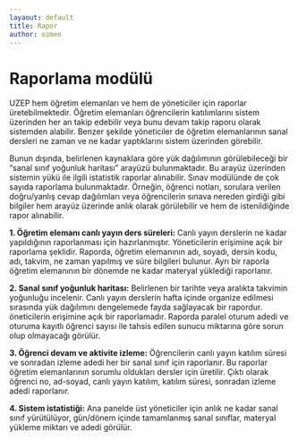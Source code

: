```yaml
---
layaout: default
title: Rapor
author: ozmen
---
```

# Raporlama modülü

UZEP hem öğretim elemanları ve hem de yöneticiler için raporlar üretebilmektedir. Öğretim elemanları öğrencilerin katılımlarını sistem üzerinden her an takip edebilir veya bunu devam takip raporu olarak sistemden alabilir. Benzer şekilde yöneticiler de öğretim elemanlarının sanal dersleri ne zaman ve ne kadar yaptıklarını sistem üzerinden görebilir.

Bunun dışında, belirlenen kaynaklara göre yük dağılımının görülebileceği bir “sanal sınıf yoğunluk haritası” arayüzü bulunmaktadır. Bu arayüz üzerinden sistemin yükü ile ilgili istatistik raporlar alınabilir. Sınav modülünde de çok sayıda raporlama bulunmaktadır. Örneğin, öğrenci notları, sorulara verilen doğru/yanlış cevap dağılımları veya öğrencilerin sınava nereden girdiği gibi bilgiler hem arayüz üzerinde anlık olarak görülebilir ve hem de istenildiğinde rapor alınabilir.

**1. Öğretim elemanı canlı yayın ders süreleri:** Canlı yayın derslerin ne kadar yapıldığının raporlanması için hazırlanmıştır. Yöneticilerin erişimine açık bir raporlama şeklidir. Raporda, öğretim elemanının adı, soyadı, dersin kodu, adı, takvim, ne zaman yapılmış ve süre bilgileri bulunur. Ayrı bir raporla öğretim elemanının bir dönemde ne kadar materyal yüklediği raporlanır.

**2. Sanal sınıf yoğunluk haritası:** Belirlenen bir tarihte veya aralıkta takvimin yoğunluğu incelenir. Canlı yayın derslerin hafta içinde organize edilmesi sırasında yük dağılımını dengelemede fayda sağlayacak bir rapordur. öneticilerin erişimine açık bir raporlamadır. Raporda paralel oturum adedi ve oturuma kayıtlı öğrenci sayısı ile tahsis edilen sunucu miktarına göre sorun olup olmayacağı görülür.

**3. Öğrenci devam ve aktivite izleme:** Öğrencilerin canlı yayın katılım süresi ve sonradan izleme adedi her bir sanal sınıf için raporlanır. Bu raporlar öğretim elemanlarının sorumlu oldukları dersler için üretilir. Çıktı olarak öğrenci no, ad-soyad, canlı yayın katılım, katılım süresi, sonradan izleme adedi raporlanır.  

**4. Sistem istatistiği:** Ana panelde üst yöneticiler için anlık ne kadar sanal sınıf yürütülüyor, gün/dönem içinde tamamlanmış sanal sınıflar, materyal yükleme miktarı ve adedi görülür.
